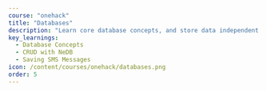 ```yaml
---
course: "onehack"
title: "Databases"
description: "Learn core database concepts, and store data independent from your applications"
key_learnings:
  - Database Concepts
  - CRUD with NeDB
  - Saving SMS Messages
icon: /content/courses/onehack/databases.png
order: 5
---
```

